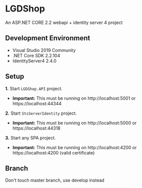 # LGDShop
An ASP.NET CORE 2.2 webapi + identity server 4 project

## Development Environment
- Visual Studio 2019 Community
- .NET Core SDK 2.2.104 
- IdentityServer4 2.4.0

## Setup

**1.** Start `LGDShop.API` project.
  - **Important:** This must be running on http://localhost:5001 or https://localhost:44344

**2.** Start `StsServerIdentity` project.
  - **Important:** This must be running on http://localhost:5000 or https://localhost:44318

**3.** Start any SPA project.
  - **Important:** This must be running on http://localhost:4200 or https://localhost:4200 (valid certificate)
  
## Branch

Don't touch master branch, use develop instead 


